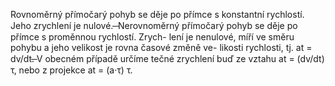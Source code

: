 Rovnoměrný přímočarý pohyb se děje po přímce s konstantní rychlostí. Jeho zrychlení je nulové. ̶ Nerovnoměrný přímočarý pohyb se děje po přímce s proměnnou rychlostí. Zrych- lení je nenulové, míří ve směru pohybu a jeho velikost je rovna časové změně ve- likosti rychlosti, tj. at = dv/dt.̶ V obecném případě určíme tečné zrychlení buď ze vztahu at = (dv/dt) τ, nebo z projekce at = (a·τ) τ.